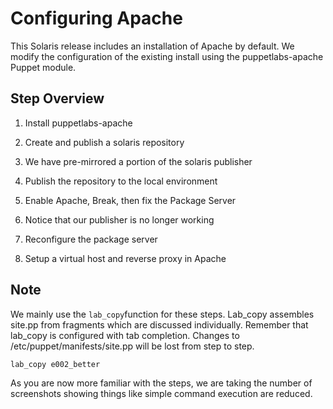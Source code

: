 # Configuring Apache

This Solaris release includes an installation of Apache by default. We modify the configuration of the existing install using the puppetlabs-apache Puppet module.

## Step Overview

1. Install puppetlabs-apache
2. Create and publish a solaris repository
  1. We have pre-mirrored a portion of the solaris publisher
  2. Publish the repository to the local environment

3. Enable Apache, Break, then fix the Package Server
  1. Notice that our publisher is no longer working
  2. Reconfigure the package server 
  3. Setup a virtual host and reverse proxy in Apache


## 

## Note

We mainly use the `lab_copy`function for these steps. Lab_copy assembles site.pp from fragments which are discussed individually. Remember that lab_copy is configured with tab completion. Changes to /etc/puppet/manifests/site.pp will be lost from step to step.

`lab_copy e002_better`

As you are now more familiar with the steps, we are taking the number of screenshots showing things like simple command execution are reduced.

